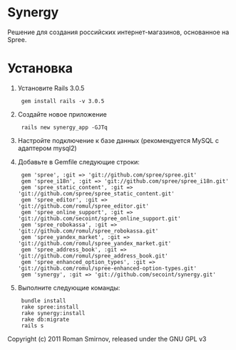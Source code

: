 Synergy
=======

Решение для создания российских интернет-магазинов, основанное на Spree.


Установка
=========

1. Установите Rails 3.0.5
    
        gem install rails -v 3.0.5
    
1. Создайте новое приложение
    
        rails new synergy_app -GJTq
    
1. Настройте подключение к базе данных (рекомендуется MySQL с адаптером mysql2)
1. Добавьте в Gemfile следующие строки:
    
        gem 'spree', :git => 'git://github.com/spree/spree.git'
        gem 'spree_i18n', :git => 'git://github.com/spree/spree_i18n.git'
        gem 'spree_static_content', :git => 'git://github.com/spree/spree_static_content.git'
        gem 'spree_editor', :git => 'git://github.com/romul/spree_editor.git'
        gem 'spree_online_support', :git => 'git://github.com/secoint/spree_online_support.git'
        gem 'spree_robokassa', :git => 'git://github.com/romul/spree_robokassa.git'
        gem 'spree_yandex_market', :git => 'git://github.com/romul/spree_yandex_market.git'
        gem 'spree_address_book', :git => 'git://github.com/romul/spree_address_book.git'
        gem 'spree_enhanced_option_types', :git => 'git://github.com/romul/spree-enhanced-option-types.git'
        gem 'synergy', :git => 'git://github.com/secoint/synergy.git'
    
1. Выполните следующие команды:
    
        bundle install
        rake spree:install
        rake synergy:install
        rake db:migrate
        rails s
    

Copyright (c) 2011 Roman Smirnov, released under the GNU GPL v3
